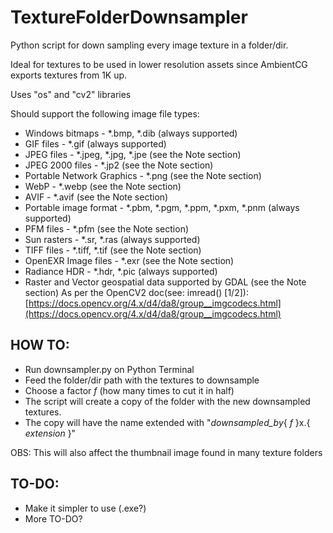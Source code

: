 # TextureFolderDownsampler
Python script for down sampling every image texture in a folder/dir.

Ideal for textures to be used in lower resolution assets since AmbientCG
exports textures from 1K up. 

Uses "os" and "cv2" libraries

Should support the following image file types:
- Windows bitmaps - *.bmp, *.dib (always supported)
- GIF files - *.gif (always supported)
- JPEG files - *.jpeg, *.jpg, *.jpe (see the Note section)
- JPEG 2000 files - *.jp2 (see the Note section)
- Portable Network Graphics - *.png (see the Note section)
- WebP - *.webp (see the Note section)
- AVIF - *.avif (see the Note section)
- Portable image format - *.pbm, *.pgm, *.ppm, *.pxm, *.pnm (always supported)
- PFM files - *.pfm (see the Note section)
- Sun rasters - *.sr, *.ras (always supported)
- TIFF files - *.tiff, *.tif (see the Note section)
- OpenEXR Image files - *.exr (see the Note section)
- Radiance HDR - *.hdr, *.pic (always supported)
- Raster and Vector geospatial data supported by GDAL (see the Note section)
As per the OpenCV2 doc(see: imread() [1/2]): [https://docs.opencv.org/4.x/d4/da8/group__imgcodecs.html](https://docs.opencv.org/4.x/d4/da8/group__imgcodecs.html)

## HOW TO:
  - Run downsampler.py on Python Terminal
  - Feed the folder/dir path with the textures to downsample
  - Choose a factor _f_ (how many times to cut it in half)
  - The script will create a copy of the folder with the new downsampled textures.
  - The copy will have the name extended with "_downsampled_by_{ _f_ }x.{ _extension_ }"

OBS: This will also affect the thumbnail image found in many texture folders

## TO-DO:
  - Make it simpler to use (.exe?)
  - More TO-DO?
